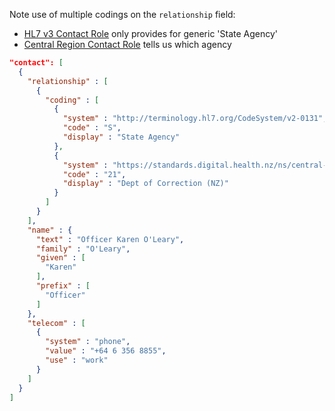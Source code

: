 Note use of multiple codings on the `relationship` field:
* [HL7 v3 Contact Role](http://terminology.hl7.org/CodeSystem/v2-0131) only provides for generic 'State Agency'
* [Central Region Contact Role](./CodeSystem-nzcr-contact-relationship-code.html) tells us which agency
```json
"contact": [
  {
    "relationship" : [
      {
        "coding" : [
          {
            "system" : "http://terminology.hl7.org/CodeSystem/v2-0131",
            "code" : "S",
            "display" : "State Agency"
          },
          {
            "system" : "https://standards.digital.health.nz/ns/central-region/contact-relationship",
            "code" : "21",
            "display" : "Dept of Correction (NZ)"
          }
        ]
      }
    ],
    "name" : {
      "text" : "Officer Karen O'Leary",
      "family" : "O'Leary",
      "given" : [
        "Karen"
      ],
      "prefix" : [
        "Officer"
      ]
    },
    "telecom" : [
      {
        "system" : "phone",
        "value" : "+64 6 356 8855",
        "use" : "work"
      }
    ]
  }
]
```